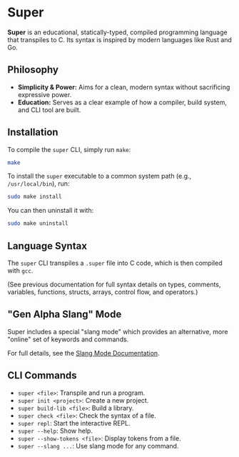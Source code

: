# Super

**Super** is an educational, statically-typed, compiled programming language that transpiles to C. Its syntax is inspired by modern languages like Rust and Go.

## Philosophy

*   **Simplicity & Power:** Aims for a clean, modern syntax without sacrificing expressive power.
*   **Education:** Serves as a clear example of how a compiler, build system, and CLI tool are built.

## Installation

To compile the `super` CLI, simply run `make`:

```bash
make
```

To install the `super` executable to a common system path (e.g., `/usr/local/bin`), run:

```bash
sudo make install
```

You can then uninstall it with:
```bash
sudo make uninstall
```

## Language Syntax

The `super` CLI transpiles a `.super` file into C code, which is then compiled with `gcc`.

(See previous documentation for full syntax details on types, comments, variables, functions, structs, arrays, control flow, and operators.)

## "Gen Alpha Slang" Mode

Super includes a special "slang mode" which provides an alternative, more "online" set of keywords and commands.

For full details, see the [Slang Mode Documentation](SLANG.md).

## CLI Commands

*   `super <file>`: Transpile and run a program.
*   `super init <project>`: Create a new project.
*   `super build-lib <file>`: Build a library.
*   `super check <file>`: Check the syntax of a file.
*   `super repl`: Start the interactive REPL.
*   `super --help`: Show help.
*   `super --show-tokens <file>`: Display tokens from a file.
*   `super --slang ...`: Use slang mode for any command.
